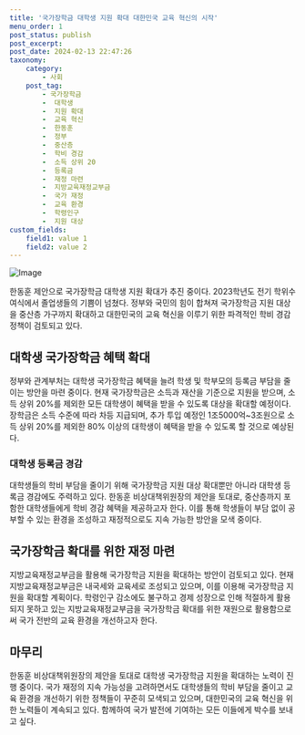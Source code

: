 ```yaml
---
title: '국가장학금 대학생 지원 확대 대한민국 교육 혁신의 시작'
menu_order: 1
post_status: publish
post_excerpt: 
post_date: 2024-02-13 22:47:26
taxonomy:
    category:
        - 사회
    post_tag:
        - 국가장학금
        -  대학생
        -  지원 확대
        -  교육 혁신
        -  한동훈
        -  정부
        -  중산층
        -  학비 경감
        -  소득 상위 20
        -  등록금
        -  재정 마련
        -  지방교육재정교부금
        -  국가 재정
        -  교육 환경
        -  학령인구
        -  지원 대상
custom_fields:
    field1: value 1
    field2: value 2
---
```


![Image](https://imgnews.pstatic.net/image/366/2024/02/13/0000970026_001_20240213145001396.JPG?type=w647)

한동훈 제안으로 국가장학금 대학생 지원 확대가 추진 중이다. 2023학년도 전기 학위수여식에서 졸업생들의 기쁨이 넘쳤다. 정부와 국민의 힘이 합쳐져 국가장학금 지원 대상을 중산층 가구까지 확대하고 대한민국의 교육 혁신을 이루기 위한 파격적인 학비 경감 정책이 검토되고 있다.
## 대학생 국가장학금 혜택 확대
정부와 관계부처는 대학생 국가장학금 혜택을 늘려 학생 및 학부모의 등록금 부담을 줄이는 방안을 마련 중이다. 현재 국가장학금은 소득과 재산을 기준으로 지원을 받으며, 소득 상위 20%를 제외한 모든 대학생이 혜택을 받을 수 있도록 대상을 확대할 예정이다. 장학금은 소득 수준에 따라 차등 지급되며, 추가 투입 예정인 1조5000억~3조원으로 소득 상위 20%를 제외한 80% 이상의 대학생이 혜택을 받을 수 있도록 할 것으로 예상된다.
### 대학생 등록금 경감
대학생들의 학비 부담을 줄이기 위해 국가장학금 지원 대상 확대뿐만 아니라 대학생 등록금 경감에도 주력하고 있다. 한동훈 비상대책위원장의 제안을 토대로, 중산층까지 포함한 대학생들에게 학비 경감 혜택을 제공하고자 한다. 이를 통해 학생들이 부담 없이 공부할 수 있는 환경을 조성하고 재정적으로도 지속 가능한 방안을 모색 중이다.
## 국가장학금 확대를 위한 재정 마련
지방교육재정교부금을 활용해 국가장학금 지원을 확대하는 방안이 검토되고 있다. 현재 지방교육재정교부금은 내국세와 교육세로 조성되고 있으며, 이를 이용해 국가장학금 지원을 확대할 계획이다. 학령인구 감소에도 불구하고 경제 성장으로 인해 적절하게 활용되지 못하고 있는 지방교육재정교부금을 국가장학금 확대를 위한 재원으로 활용함으로써 국가 전반의 교육 환경을 개선하고자 한다.
## 마무리
한동훈 비상대책위원장의 제안을 토대로 대학생 국가장학금 지원을 확대하는 노력이 진행 중이다. 국가 재정의 지속 가능성을 고려하면서도 대학생들의 학비 부담을 줄이고 교육 환경을 개선하기 위한 정책들이 꾸준히 모색되고 있으며, 대한민국의 교육 혁신을 위한 노력들이 계속되고 있다. 함께하여 국가 발전에 기여하는 모든 이들에게 박수를 보내고 싶다.
